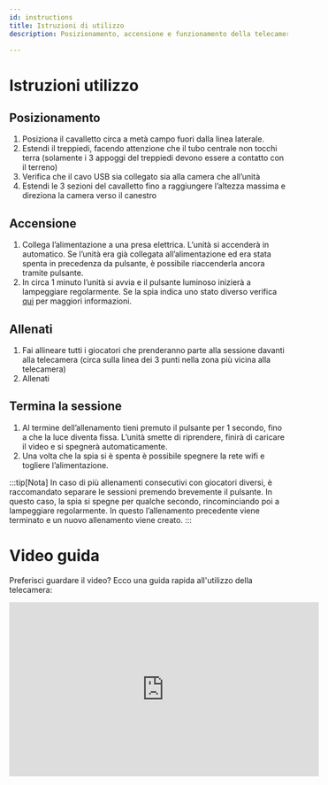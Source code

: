 ```yaml
---
id: instructions
title: Istruzioni di utilizzo
description: Posizionamento, accensione e funzionamento della telecamera.

---
```


# Istruzioni utilizzo

## Posizionamento

1. Posiziona il cavalletto circa a metà campo fuori dalla linea laterale.
2. Estendi il treppiedi, facendo attenzione che il tubo centrale non tocchi
terra (solamente i 3 appoggi del treppiedi devono essere a contatto con il
terreno)
3. Verifica che il cavo USB sia collegato sia alla camera che all’unità
4. Estendi le 3 sezioni del cavalletto fino a raggiungere l’altezza massima e
direziona la camera verso il canestro

## Accensione

1. Collega l’alimentazione a una presa elettrica. L’unità si accenderà in
automatico. Se l’unità era già collegata all’alimentazione ed era stata
spenta in precedenza da pulsante, è possibile riaccenderla ancora tramite
pulsante.
2. In circa 1 minuto l’unità si avvia e il pulsante luminoso inizierà a
lampeggiare regolarmente. Se la spia indica uno stato diverso verifica [qui](./2_beforestarting.md#stati) per maggiori informazioni.

## Allenati

1. Fai allineare tutti i giocatori che prenderanno parte alla sessione davanti alla telecamera (circa sulla linea dei 3 punti nella zona più vicina alla telecamera)
2. Allenati

## Termina la sessione

1. Al termine dell’allenamento tieni premuto il pulsante per 1 secondo, fino a che la
luce diventa fissa. L’unità smette di riprendere, finirà di caricare il video e
si spegnerà automaticamente.
2. Una volta che la spia si è spenta è possibile spegnere la rete wifi e togliere l’alimentazione.

:::tip[Nota]
In caso di più allenamenti consecutivi con giocatori diversi, è raccomandato separare le sessioni premendo brevemente il pulsante. In questo caso, la spia
si spegne per qualche secondo, rincominciando poi a lampeggiare regolarmente. 
In questo l’allenamento precedente viene terminato e un nuovo allenamento viene creato.
:::

# Video guida
Preferisci guardare il video? Ecco una guida rapida all'utilizzo della telecamera:
<iframe width="560" height="315" src="https://www.youtube.com/embed/09SuO-30Nlo?si=HTF-2DR2wsDSOSIS" title="YouTube video player" frameborder="0" allow="accelerometer; autoplay; clipboard-write; encrypted-media; gyroscope; picture-in-picture; web-share" referrerpolicy="strict-origin-when-cross-origin" allowfullscreen></iframe>